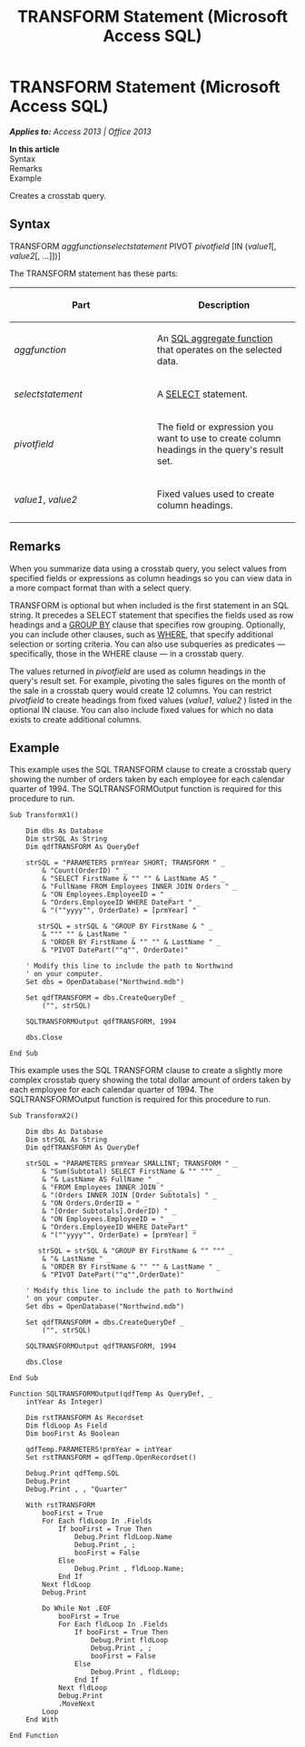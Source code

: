 ﻿---
title: TRANSFORM Statement (Microsoft Access SQL)
TOCTitle: TRANSFORM Statement (Microsoft Access SQL)
ms:assetid: 419770b1-c833-959d-a84d-56c68764799f
ms:mtpsurl: https://msdn.microsoft.com/en-us/library/Ff192901(v=office.15)
ms:contentKeyID: 48544455
ms.date: 09/18/2015
mtps_version: v=office.15
f1_keywords:
- jetsql40.chm5277581
f1_categories:
- Office.Version=v15
---

# TRANSFORM Statement (Microsoft Access SQL)


_**Applies to:** Access 2013 | Office 2013_

**In this article**  
Syntax  
Remarks  
Example  

Creates a crosstab query.

## Syntax

TRANSFORM *aggfunctionselectstatement* PIVOT *pivotfield* \[IN (*value1*\[, *value2*\[, …\]\])\]

The TRANSFORM statement has these parts:

<table>
<colgroup>
<col style="width: 50%" />
<col style="width: 50%" />
</colgroup>
<thead>
<tr class="header">
<th><p>Part</p></th>
<th><p>Description</p></th>
</tr>
</thead>
<tbody>
<tr class="odd">
<td><p><em>aggfunction</em></p></td>
<td><p>An <a href="sql-aggregate-functions-sql.md">SQL aggregate function</a> that operates on the selected data.</p></td>
</tr>
<tr class="even">
<td><p><em>selectstatement</em></p></td>
<td><p>A <a href="select-statement-microsoft-access-sql.md">SELECT</a> statement.</p></td>
</tr>
<tr class="odd">
<td><p><em>pivotfield</em></p></td>
<td><p>The field or expression you want to use to create column headings in the query's result set.</p></td>
</tr>
<tr class="even">
<td><p><em>value1</em>, <em>value2</em></p></td>
<td><p>Fixed values used to create column headings.</p></td>
</tr>
</tbody>
</table>


## Remarks

When you summarize data using a crosstab query, you select values from specified fields or expressions as column headings so you can view data in a more compact format than with a select query.

TRANSFORM is optional but when included is the first statement in an SQL string. It precedes a SELECT statement that specifies the fields used as row headings and a [GROUP BY](https://msdn.microsoft.com/en-us/library/ff837271\(v=office.15\)) clause that specifies row grouping. Optionally, you can include other clauses, such as [WHERE](https://msdn.microsoft.com/en-us/library/ff195245\(v=office.15\)), that specify additional selection or sorting criteria. You can also use subqueries as predicates — specifically, those in the WHERE clause — in a crosstab query.

The values returned in *pivotfield* are used as column headings in the query's result set. For example, pivoting the sales figures on the month of the sale in a crosstab query would create 12 columns. You can restrict *pivotfield* to create headings from fixed values (*value1*, *value2* ) listed in the optional IN clause. You can also include fixed values for which no data exists to create additional columns.

## Example

This example uses the SQL TRANSFORM clause to create a crosstab query showing the number of orders taken by each employee for each calendar quarter of 1994. The SQLTRANSFORMOutput function is required for this procedure to run.

    Sub TransformX1() 
     
        Dim dbs As Database 
        Dim strSQL As String 
        Dim qdfTRANSFORM As QueryDef 
     
        strSQL = "PARAMETERS prmYear SHORT; TRANSFORM " _ 
            & "Count(OrderID) " _ 
            & "SELECT FirstName & "" "" & LastName AS " _ 
            & "FullName FROM Employees INNER JOIN Orders " _ 
            & "ON Employees.EmployeeID = " _ 
            & "Orders.EmployeeID WHERE DatePart " _ 
            & "(""yyyy"", OrderDate) = [prmYear] " 
       
           strSQL = strSQL & "GROUP BY FirstName & " _ 
            & """ "" & LastName " _ 
            & "ORDER BY FirstName & "" "" & LastName " _ 
            & "PIVOT DatePart(""q"", OrderDate)" 
         
        ' Modify this line to include the path to Northwind 
        ' on your computer. 
        Set dbs = OpenDatabase("Northwind.mdb") 
     
        Set qdfTRANSFORM = dbs.CreateQueryDef _ 
            ("", strSQL) 
         
        SQLTRANSFORMOutput qdfTRANSFORM, 1994 
         
        dbs.Close 
     
    End Sub

This example uses the SQL TRANSFORM clause to create a slightly more complex crosstab query showing the total dollar amount of orders taken by each employee for each calendar quarter of 1994. The SQLTRANSFORMOutput function is required for this procedure to run.

    Sub TransformX2() 
     
        Dim dbs As Database 
        Dim strSQL As String 
        Dim qdfTRANSFORM As QueryDef 
     
        strSQL = "PARAMETERS prmYear SMALLINT; TRANSFORM " _ 
            & "Sum(Subtotal) SELECT FirstName & "" """ _ 
            & "& LastName AS FullName " _ 
            & "FROM Employees INNER JOIN " _ 
            & "(Orders INNER JOIN [Order Subtotals] " _ 
            & "ON Orders.OrderID = " _ 
            & "[Order Subtotals].OrderID) " _ 
            & "ON Employees.EmployeeID = " _ 
            & "Orders.EmployeeID WHERE DatePart" _ 
            & "(""yyyy"", OrderDate) = [prmYear] " 
        
           strSQL = strSQL & "GROUP BY FirstName & "" """ _ 
            & "& LastName " _ 
            & "ORDER BY FirstName & "" "" & LastName " _ 
            & "PIVOT DatePart(""q"",OrderDate)"         
             
        ' Modify this line to include the path to Northwind 
        ' on your computer. 
        Set dbs = OpenDatabase("Northwind.mdb") 
     
        Set qdfTRANSFORM = dbs.CreateQueryDef _ 
            ("", strSQL) 
         
        SQLTRANSFORMOutput qdfTRANSFORM, 1994 
         
        dbs.Close 
     
    End Sub 
     
    Function SQLTRANSFORMOutput(qdfTemp As QueryDef, _ 
        intYear As Integer) 
         
        Dim rstTRANSFORM As Recordset 
        Dim fldLoop As Field 
        Dim booFirst As Boolean 
     
        qdfTemp.PARAMETERS!prmYear = intYear 
        Set rstTRANSFORM = qdfTemp.OpenRecordset() 
         
        Debug.Print qdfTemp.SQL 
        Debug.Print 
        Debug.Print , , "Quarter" 
     
        With rstTRANSFORM 
            booFirst = True 
            For Each fldLoop In .Fields 
                If booFirst = True Then 
                    Debug.Print fldLoop.Name 
                    Debug.Print , ; 
                    booFirst = False 
                Else 
                    Debug.Print , fldLoop.Name; 
                End If 
            Next fldLoop 
            Debug.Print 
             
            Do While Not .EOF 
                booFirst = True 
                For Each fldLoop In .Fields 
                    If booFirst = True Then 
                        Debug.Print fldLoop 
                        Debug.Print , ; 
                        booFirst = False 
                    Else 
                        Debug.Print , fldLoop; 
                    End If 
                Next fldLoop 
                Debug.Print 
                .MoveNext 
            Loop 
        End With 
         
    End Function

